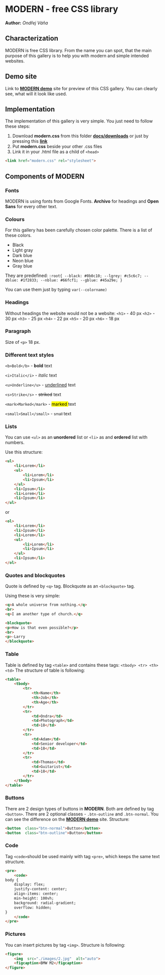 # MODERN -  free CSS library
**Author:** *Ondřej Váňa*
## Characterization
MODERN is free CSS library. From the name you can spot, that the main purpose of this gallery is to help you with modern and simple intended websites.

## Demo site
Link to **[MODERN demo](https://pslib-cz.github.io/2021l4web-typographic-library-vanaondrej/)** site for preview of this CSS gallery. You can clearly see, what will it look like used.

## Implementation
The implementation of this gallery is very simple. You just need to follow these steps:

 1. Download **modern.css** from this folder **[docs/downloads](https://github.com/pslib-cz/2021l4web-typographic-library-vanaondrej/tree/master/docs/downloads)** or just by pressing this **[link](https://downgit.github.io/#/home?url=https://github.com/pslib-cz/2021l4web-typographic-library-vanaondrej/blob/master/docs/downloads/modern.css)**
 2. Put **modern.css** beside your other .css files
 3. Link it in your .html file as a child of  `<head>`
```html
<link href="modern.css" rel="stylesheet">
```

## Components of MODERN
### Fonts
MODERN is using fonts from Google Fonts.
**Archivo** for headings and **Open Sans** for every other text.

### Colours
For this gallery has been carefully chosen color palette.
There is a list of these colors.

 - Black
 - Light gray
 - Dark blue
 - Neon blue 
 - Gray blue
 
 They are predefined:
`:root{
--black: #0b0c10;
--lgrey: #c5c6c7;
--dblue: #1f2833;
--nblue: #66fcf1;
--gblue: #45a29e;
 }`
 
 You can use them just by typing `var(--colorname)`

### Headings
Without headings the website would not be a website:
`<h1>` - 40 px
`<h2>` - 30 px
`<h3>` - 25 px
`<h4>` - 22 px
`<h5>` - 20 px
`<h6>` - 18 px

### Paragraph
Size of `<p>` 18 px.

### Different text styles
`<b>Bold</b>` - **bold** text

`<i>Italic</i>` - *italic* text

`<u>Underline</u>` - <ins>underlined</ins> text

`<s>Strike</s>` - ~~striked~~ text

`<mark>Marked</mark>` - <mark> marked </mark> text

`<small>Small</small>` - <small> small </small> text

### Lists
You can use `<ul>` as an **unordered** list or `<li>` as and **ordered** list with numbers.

Use this structure:
```html
<ul>
	<li>Lorem</li>
	<ul>
		<li>Lorem</li>
		<li>Ipsum</li>
	</ul>
	<li>Ipsum</li>
	<li>Lorem</li>
	<li>Ipsum</li>
</ul>
```
or
```html
<ol>
	<li>Lorem</li>
	<li>Ipsum</li>
	<li>Lorem</li>
	<ul>
		<li>Lorem</li>
		<li>Ipsum</li>
	</ul>
	<li>Ipsum</li>
</ol>
```

### Quotes and blockquotes
Quote is defined by `<q>` tag.
Blockquote as an `<blockquote>` tag.

Using these is very simple:
```html
<q>A whole universe from nothing.</q>
<br>
<q>I am another type of church.</q>

<blockquote>
<p>How is that even possible?</p>
<br>
<p>-Larry
</blockquote>
```

### Table
Table is defined by tag `<table>` and contains these tags:
`<tbody> <tr> <th> <td>`
The structure of table is following:
```html
<table>
	<tbody>
		<tr>
			<th>Name</th>
			<th>Job</th>
			<th>Age</th>
		</tr>
		<tr>
			<td>Ondra</td>
			<td>Photograph</td>
			<td>18</td>
		</tr>
		<tr>
			<td>Adam</td>
			<td>Senior developer</td>
			<td>18</td>
		</tr>
		<tr>
			<td>Thomas</td>
			<td>Guitarist</td>
			<td>18</td>
		</tr>
	</tbody>
</table>
```

### Buttons
There are 2 design types of buttons in **MODERN**.
Both are defined by tag `<button>`.
There are 2 optional classes - `.btn-outline` and `.btn-normal`. You can see the difference on the **[MODERN demo](https://pslib-cz.github.io/2021l4web-typographic-library-vanaondrej/)** site.
Structure:
```html
<button  class="btn-normal">Button</button>
<button  class="btn-outline">Button</button>
```

### Code
Tag `<code>`should be used mainly with tag `<pre>`, which keeps the same text structure.
```html
<pre>
	<code>
body {
	display: flex;
	justify-content: center;
	align-items: center;
	min-height: 100vh;
	background: radial-gradient;
	overflow: hidden;
}
	</code>
</pre>
```

### Pictures
You can insert pictures by tag `<img>`.
Structure is following:
```html
<figure>
	<img  src="./images/2.jpg"  alt="auto">
	<figcaption>BMW M2</figcaption>
</figure>
```